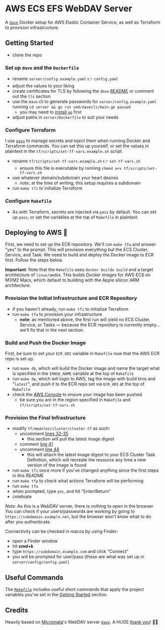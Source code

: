 # AWS ECS EFS WebDAV Server

A [`dave`](https://github.com/micromata/dave) Docker setup for AWS Elastic Container Service, as well as Terraform to provision infrastructure.

## Getting Started

* clone the repo

### Set up `dave` and the `Dockerfile`

* rename `server/config.example.yaml` 👉 `config.yaml`
* adjust the values to your liking
* create certificates for TLS by following the `dave` [README](server/README.md) or comment out the `tls` section
* use the `dave` cli to generate passwords for `server/config.example.yaml` running `cd server && go run cmd/davecli/main.go passwd`
  * you may need to [install `go`](https://go.dev/doc/install) first
* adjust paths in `server/Dockerfile` to suit your needs

### Configure Terraform

I use [`pass`](https://www.passwordstore.org/) to manage secrets and inject them when running Docker and Terraform commands. You can set this up yourself, or set the values in plaintext in the `tf/scripts/set-tf-vars.example.sh` script.

* rename `tf/scripts/set-tf-vars.example.sh` 👉 `set-tf-vars.sh`
  * ensure this file is executable by running `chmod a+x tf/scripts/set-tf-vars.sh`
* use whatever domain/subdomain your heart desires
  * *note*: at the time of writing, this setup requires a subdomain
* run `make tfi` to initialize Terraform

### Configure `Makefile`

* As with Terraform, secrets are injected via `pass` by default. You can set up `pass`, or set the variables at the top of `Makefile` in plaintext.

## Deploying to AWS 🚀

First, we need to set up the ECR repository. We'll run `make tfa` and answer "yes" to the prompt. This will provision everything but the ECS Cluster, Service, and Task. We need to build and deploy the Docker image to ECR first. Follow the steps below.

**Important**: Note that the `Makefile` uses `docker buildx build` and a target architecture of `linux/amd64`. This builds Docker images for AWS ECS on M1/M2 Macs, which default to building with the Apple silicon ARM architecture.

### Provision the Initial Infrastructure and ECR Repository

* if you haven't already, run `make tfi` to initialize Terraform
* run `make tfa` to provision your infrastructure
  * **note**: as mentioned above, the first run will yield no ECS Cluster, Service, or Tasks — because the ECR repository is currently empty... we'll fix that in the next section.

### Build and Push the Docker Image

First, be sure to set your `ECR_URI` variable in `Makefile` now that the AWS ECR repo is set up.

* run `make db`, which will build the Docker image and name the target what is specified in the `IMAGE_NAME` variable at the top of `Makefile`
* run `make dp`, which will login to AWS, tag the image with build time and  "`latest`", and push it to the ECR repo set via `ECR_URI` at the top of `Makefile`
* check the [AWS Console](https://console.aws.amazon.com/ecr/repositories) to ensure your image has been pushed
  * be sure you are in the region specified in `Makefile` and `tf/scripts/set-tf-vars.sh`

### Provision the Final Infrastructure

* modify `tf/modules/cluster/cluster.tf` as such:
  * uncomment [lines 32-35](https://github.com/dgrebb/aws-ecs-efs-webdav-server/blob/main/tf/modules/cluster/cluster.tf#L32)
    * this section will pull the latest image digest
  * comment [line 41](https://github.com/dgrebb/aws-ecs-efs-webdav-server/blob/main/tf/modules/cluster/cluster.tf#L41)
  * uncomment [line 44](https://github.com/dgrebb/aws-ecs-efs-webdav-server/blob/main/tf/modules/cluster/cluster.tf#L44)
    * this will attach the latest image digest to your ECS Cluster Task Definition, which will recreate the resource any time a new version of the image is found
* run `make tfi` once more if you've changed anything since the first steps in this README
* run `make tfp` to check what actions Terraform will be performing
* run `make tfa`
* when prompted, type `yes`, and hit "Enter/Return"
* celebrate

*Note*: As this is a WebDAV server, there is nothing to open in the browser. You can check if your users/passwords are working by going to `https://subdomain.example.net`, but the browser won't know what to do after you authenticate.

Connectivity can be checked in macos by using Finder:

* open a Finder window
* hit **cmd+k**
* type `https://subdomain.example.com` and click "Connect"
* you will be prompted for user/pass (these are what was set up in `server/config/config.yaml`)

## Useful Commands

The [`Makefile`](Makefile) includes useful short commands that apply the project variables you've set in the [Getting Started](#getting-started) section.

## Credits

Heavily based on [Micromata](https://www.micromata.de)'s WebDAV server [`dave`](https://github.com/micromata/dave). A HUGE <a href="https://media.tenor.com/nRGEAAQstUEAAAAd/robert-redford-nod.gif" target="_blank">thank you</a>! 🙇‍♂️